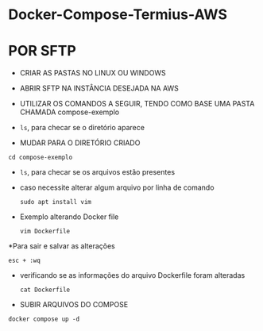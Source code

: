 # Docker-Compose-Termius-AWS

# POR SFTP

* CRIAR AS PASTAS NO LINUX OU WINDOWS
* ABRIR SFTP NA INSTÂNCIA DESEJADA NA AWS
* UTILIZAR OS COMANDOS A SEGUIR, TENDO COMO BASE UMA PASTA CHAMADA compose-exemplo

* ``` ls ```, para checar se o diretório aparece

* MUDAR PARA O DIRETÓRIO CRIADO

```
cd compose-exemplo
```
* ``` ls ```, para checar se os arquivos estão presentes
* caso necessite alterar algum arquivo por linha de comando
  ```
  sudo apt install vim
  ```

* Exemplo alterando Docker file

  ```
  vim Dockerfile
  ```

*Para sair e salvar as alterações

  ```
  esc + :wq
  ```

* verificando se as informações do arquivo Dockerfile foram alteradas
  
  ```
  cat Dockerfile
  ```

* SUBIR ARQUIVOS DO COMPOSE
  
```
docker compose up -d
```
